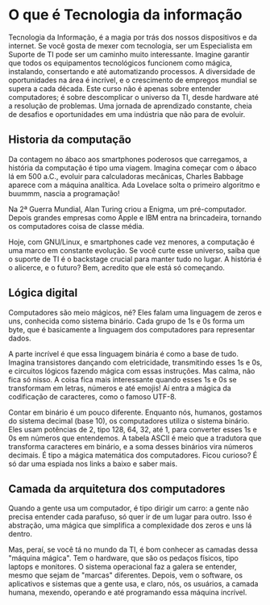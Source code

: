 # O que é Tecnologia da informação

Tecnologia da Informação, é a magia por trás dos nossos dispositivos e da internet. Se você gosta de mexer com tecnologia, ser um Especialista em Suporte de TI pode ser um caminho muito interessante. Imagine garantir que todos os equipamentos tecnológicos funcionem como mágica, instalando, consertando e até automatizando processos. A diversidade de oportunidades na área é incrível, e o crescimento de empregos mundial se supera a cada década. Este curso não é apenas sobre entender computadores; é sobre descomplicar o universo da TI, desde hardware até a resolução de problemas. Uma jornada de aprendizado constante, cheia de desafios e oportunidades em uma indústria que não para de evoluir.

## Historia da computação

Da contagem no ábaco aos smartphones poderosos que carregamos, a história da computação é tipo uma viagem. Imagina começar com o ábaco lá em 500 a.C., evoluir para calculadoras mecânicas, Charles Babbage aparece com a máquina analítica. Ada Lovelace solta o primeiro algoritmo e buummm, nascia a programação!

Na 2ª Guerra Mundial, Alan Turing criou a Enigma, um pré-computador. Depois grandes empresas como Apple e IBM entra na brincadeira, tornando os computadores coisa de classe média.

Hoje, com GNU/Linux, e smartphones cade vez menores, a computação é uma marco em constante evolução. Se você curte esse universo, saiba que o suporte de TI é o backstage crucial para manter tudo no lugar. A história é o alicerce, e o futuro? Bem, acredito que ele está só começando.

## Lógica digital

Computadores são meio mágicos, né? Eles falam uma linguagem de zeros e uns, conhecida como sistema binário. Cada grupo de 1s e 0s forma um byte, que é basicamente a linguagem dos computadores para representar dados.

A parte incrível é que essa linguagem binária é como a base de tudo. Imagina transistores dançando com eletricidade, transmitindo esses 1s e 0s, e circuitos lógicos fazendo mágica com essas instruções. Mas calma, não fica só nisso. A coisa fica mais interessante quando esses 1s e 0s se transformam em letras, números e até emojis! Aí entra a mágica da codificação de caracteres, como o famoso UTF-8.

Contar em binário é um pouco diferente. Enquanto nós, humanos, gostamos do sistema decimal (base 10), os computadores utiliza o sistema binário. Eles usam potências de 2, tipo 128, 64, 32, até 1, para converter esses 1s e 0s em números que entendemos. A tabela ASCII é meio que a tradutora que transforma caracteres em binário, e a soma desses binários vira números decimais. É tipo a mágica matemática dos computadores. Ficou curioso? É só dar uma espiada nos links a baixo e saber mais.

## Camada da arquitetura dos computadores

Quando a gente usa um computador, é tipo dirigir um carro: a gente não precisa entender cada parafuso, só quer ir de um lugar para outro. Isso é abstração, uma mágica que simplifica a complexidade dos zeros e uns lá dentro.

Mas, peraí, se você tá no mundo da TI, é bom conhecer as camadas dessa "máquina mágica". Tem o hardware, que são os pedaços físicos, tipo laptops e monitores. O sistema operacional faz a galera se entender, mesmo que sejam de "marcas" diferentes. Depois, vem o software, os aplicativos e sistemas que a gente usa, e claro, nós, os usuários, a camada humana, mexendo, operando e até programando essa máquina incrível.
